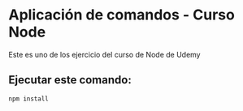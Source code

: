 # Aplicación de comandos - Curso Node

Este es uno de los ejercicio del curso de Node de Udemy

## Ejecutar este comando:

```
npm install
```
